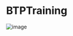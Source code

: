 # BTPTraining

![image](https://user-images.githubusercontent.com/102216258/160808157-768b2969-f619-4add-85de-3c28e52a640c.png)
